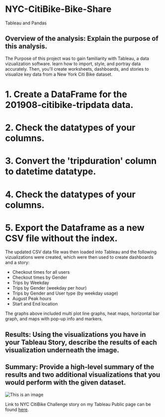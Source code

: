 # NYC-CitiBike-Bike-Share
Tableau and Pandas

## Overview of the analysis: Explain the purpose of this analysis.

The Purpose of this project was to gain familiarity with Tableau, a data vizualization software. learn how to import, style, and portray data accurately. Then, you'll create worksheets, dashboards, and stories to visualize key data from a New York Citi Bike dataset.

# 1. Create a DataFrame for the 201908-citibike-tripdata data.
# 2. Check the datatypes of your columns. 
# 3. Convert the 'tripduration' column to datetime datatype.
# 4. Check the datatypes of your columns.
# 5. Export the Dataframe as a new CSV file without the index.

The updated CSV data file was then loaded into Tableau and the following vizualizations were created, which were then used to create dashboards and a story:
* Checkout times for all users
* Checkout times by Gender
* Trips by Weekday
* Trips by Gender (weekday per hour)
* Trips by Gender and User type (by weekday usage)
* August Peak hours
* Start and End location

The graphs above included multi plot line graphs, heat maps, horizontal bar graph, and maps with pop-up info and markers.


## Results: Using the visualizations you have in your Tableau Story, describe the results of each visualization underneath the image.
## Summary: Provide a high-level summary of the results and two additional visualizations that you would perform with the given dataset.


![This is an image]()

Link to NYC CitiBike Challenge story on my Tableau Public page can be found [here](https://public.tableau.com/app/profile/bart.black/viz/NYCCitiBikeChallengeDUDataAnalyticsBootcamp/Story1
).
